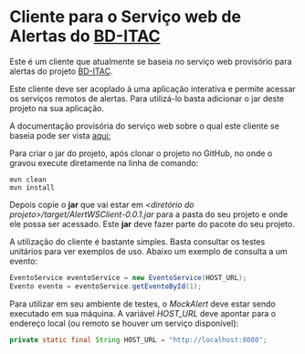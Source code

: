 # Cliente para o Serviço web de Alertas do [BD-ITAC](https://sites.google.com/site/interdproj2016/)

Este é um cliente que atualmente se baseia no serviço web provisório para alertas do projeto [BD-ITAC](https://sites.google.com/site/interdproj2016/).

Este cliente deve ser acoplado à uma aplicação interativa e permite acessar os serviços remotos de alertas. Para utilizá-lo basta adicionar o jar deste projeto na sua aplicação. 

A documentação provisória do serviço web sobre o qual este cliente se baseia pode ser vista [aqui:](https://cdn.rawgit.com/BD-ITAC/BD-ITAC/SP1_TS02/MockAlert/README.html)

Para criar o jar do projeto, após clonar o projeto no GitHub, no onde o gravou execute diretamente na linha de comando:

    mvn clean
    mvn install

Depois copie o **jar** que vai estar em *<diretório do projeto>/target/AlertWSClient-0.0.1.jar* para a pasta do seu projeto e onde ele possa ser acessado. Este **jar** deve fazer parte do pacote do seu projeto.

A utilização do cliente é bastante simples. Basta consultar os testes unitários para ver exemplos de uso. Abaixo um exemplo de consulta a um evento:

```java
EventoService eventoService = new EventoService(HOST_URL);
Evento evento = eventoService.getEventoById(1);
```

Para utilizar em seu ambiente de testes, o *MockAlert*  deve estar sendo executado em sua máquina. A variável *HOST_URL* deve apontar para o endereço local (ou remoto se houver um serviço disponível):

```java
private static final String HOST_URL = "http://localhost:8080";
```
